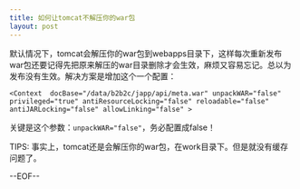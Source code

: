 ```yaml
---
title: 如何让tomcat不解压你的war包
layout: post
---
```



默认情况下，tomcat会解压你的war包到webapps目录下，这样每次重新发布war包还要记得先把原来解压的war目录删除才会生效，麻烦又容易忘记。总以为发布没有生效。解决方案是增加这个一个配置：

    <Context  docBase="/data/b2b2c/japp/api/meta.war" unpackWAR="false"  privileged="true" antiResourceLocking="false" reloadable="false" antiJARLocking="false" allowLinking="false" >

关键是这个参数：`unpackWAR="false"`，务必配置成false！

TIPS: 事实上，tomcat还是会解压你的war包，在work目录下。但是就没有缓存问题了。

--EOF--
